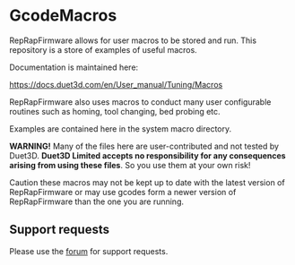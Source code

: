 # GcodeMacros

RepRapFirmware allows for user macros to be stored and run. This repository is a store of examples of useful macros.

Documentation is maintained here:

https://docs.duet3d.com/en/User_manual/Tuning/Macros

RepRapFirmware also uses macros to conduct many user configurable routines such as homing, tool changing, bed probing etc.

Examples are contained here in the system macro directory.

**WARNING!**
Many of the files here are user-contributed and not tested by Duet3D. **Duet3D Limited accepts no responsibility for any consequences arising from using these files**. So you use them at your own risk!

Caution these macros may not be kept up to date with the latest version of RepRapFirmware or may use gcodes form a newer version of RepRapFirmware than the one you are running.

## Support requests

Please use the [forum](https://forum.duet3d.com) for support requests.
